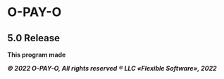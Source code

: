 # O-PAY-O


## 5.0 Release 

**This program made**


















***&#169; 2022 O-PAY-O, All rights reserved***
</a>
***&#174; LLC «Flexible Software», 2022***
